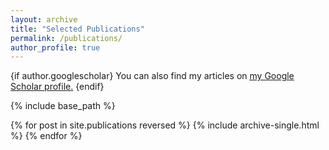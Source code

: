 ```yaml
---
layout: archive
title: "Selected Publications"
permalink: /publications/
author_profile: true
---
```


{if author.googlescholar}
  You can also find my articles on <u><a href="{{author.googlescholar}}">my Google Scholar profile</a>.</u>
{endif}

{% include base_path %}

{% for post in site.publications reversed %}
  {% include archive-single.html %}
{% endfor %}
